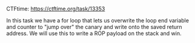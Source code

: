 CTFtime: https://ctftime.org/task/13353

In this task we have a for loop that lets us overwrite the loop end variable and counter to "jump over" the canary and
write onto the saved return address. We will use this to write a ROP payload on the stack and win.
